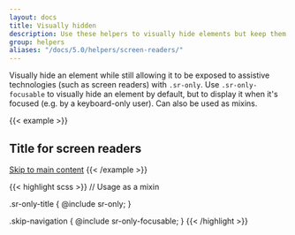 ```yaml
---
layout: docs
title: Visually hidden
description: Use these helpers to visually hide elements but keep them accessible to assistive technologies.
group: helpers
aliases: "/docs/5.0/helpers/screen-readers/"
---
```


Visually hide an element while still allowing it to be exposed to assistive technologies (such as screen readers) with `.sr-only`. Use `.sr-only-focusable` to visually hide an element by default, but to display it when it's focused (e.g. by a keyboard-only user). Can also be used as mixins.

{{< example >}}
<h2 class="sr-only">Title for screen readers</h2>
<a class="sr-only-focusable" href="#content">Skip to main content</a>
{{< /example >}}

{{< highlight scss >}}
// Usage as a mixin

.sr-only-title {
  @include sr-only;
}

.skip-navigation {
  @include sr-only-focusable;
}
{{< /highlight >}}
